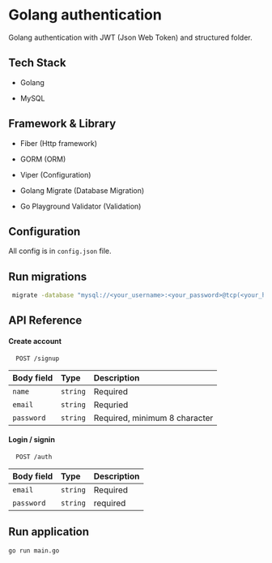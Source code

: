 
# Golang authentication

Golang authentication with JWT (Json Web Token) and structured folder.



## Tech Stack

- Golang

- MySQL



## Framework & Library

- Fiber (Http framework)

- GORM (ORM)

- Viper (Configuration)

- Golang Migrate (Database Migration)

- Go Playground Validator (Validation) 
## Configuration

All config is in `config.json` file.
## Run migrations

```bash
 migrate -database "mysql://<your_username>:<your_password>@tcp(<your_host>:<your_port>)/<your_database>?charset=utf8mb4&parseTime=true&loc=Local" -path database/migrations up
```

## API Reference

#### Create account

```http
  POST /signup
```

| Body field | Type     | Description                |
| :-------- | :------- | :------------------------- |
| `name` | `string` | Required  |
| `email`| `string` | Requried |
| `password` | `string` | Required, minimum 8 character |

#### Login / signin

```http
  POST /auth
```

| Body field | Type     | Description                       |
| :-------- | :------- | :-------------------------------- |
| `email`      | `string` | Required |
| `password` | `string` | required |


    

## Run application

```bash
go run main.go
```